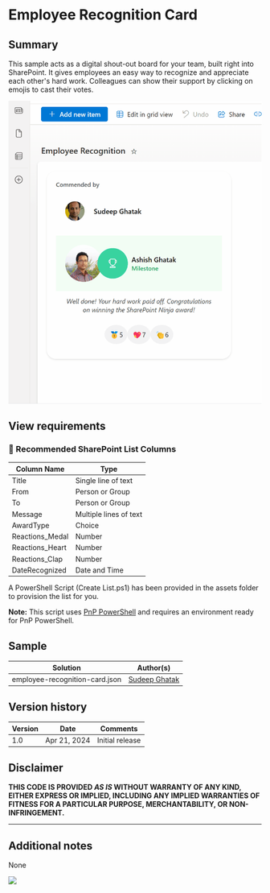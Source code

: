 # Employee Recognition Card

## Summary

This sample acts as a digital shout-out board for your team, built right into SharePoint. It gives employees an easy way to recognize and appreciate each other's hard work. Colleagues can show their support by clicking on emojis to cast their votes.

![screenshot of the sample](./assets/screenshot.gif)

## View requirements

### 📝 Recommended SharePoint List Columns


| Column Name         | Type                 |
|---------------------|----------------------|
| Title               | Single line of text  |
| From                | Person or Group      |
| To                  | Person or Group      |
| Message             | Multiple lines of text |
| AwardType           | Choice               |
| Reactions_Medal     | Number               |
| Reactions_Heart     | Number               |
| Reactions_Clap      | Number               |
| DateRecognized      | Date and Time        |


A PowerShell Script (Create List.ps1) has been provided in the assets folder to provision the list for you.

**Note:** This script uses [PnP PowerShell](https://pnp.github.io/powershell/) and requires an environment ready for PnP PowerShell.

## Sample

Solution|Author(s)
--------|---------
employee-recognition-card.json | [Sudeep Ghatak](https://github.com/sudeepghatak)

## Version history

Version|Date|Comments
-------|----|--------
1.0|Apr 21, 2024|Initial release

## Disclaimer
**THIS CODE IS PROVIDED *AS IS* WITHOUT WARRANTY OF ANY KIND, EITHER EXPRESS OR IMPLIED, INCLUDING ANY IMPLIED WARRANTIES OF FITNESS FOR A PARTICULAR PURPOSE, MERCHANTABILITY, OR NON-INFRINGEMENT.**

---

## Additional notes

None

<img src="https://pnptelemetry.azurewebsites.net/list-formatting/view-samples/employee-recognition-card" />

